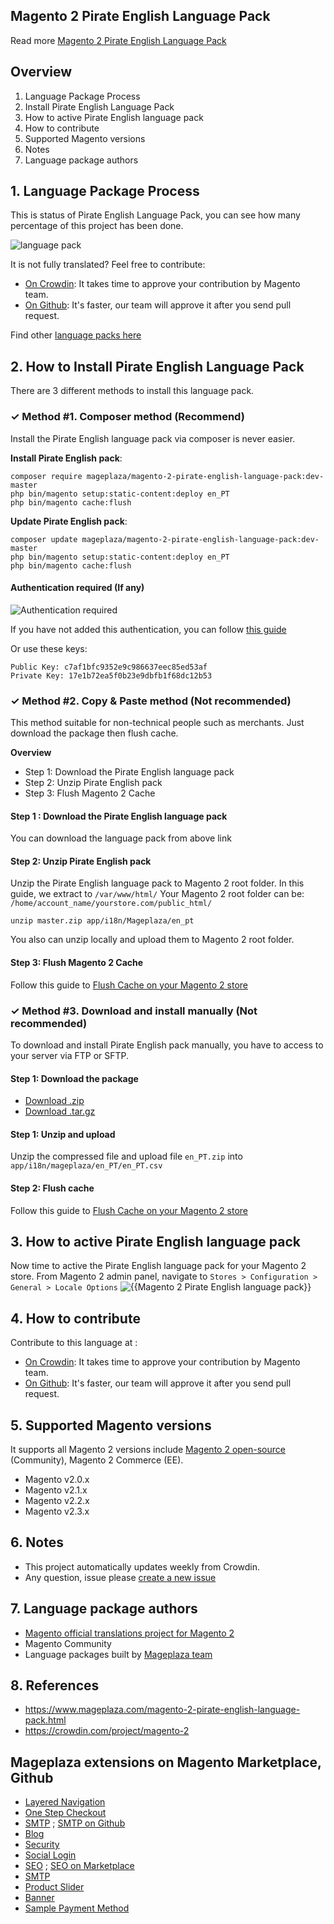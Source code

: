 ## Magento 2 Pirate English Language Pack



Read more [Magento 2 Pirate English Language Pack](https://www.mageplaza.com/magento-2-pirate-english-language-pack.html)


## Overview

1. Language Package Process
2. Install Pirate English Language Pack
3. How to active Pirate English language pack
4. How to contribute
5. Supported Magento versions
6. Notes
7. Language package authors

## 1. Language Package Process

This is status of Pirate English Language Pack, you can see how many percentage of this project has been done.

![language pack](http://progressed.io/bar/1?title=translated)

It is not fully translated? Feel free to contribute:
- [On Crowdin](https://crowdin.com/project/magento-2): It takes time to approve your contribution by Magento team.
- [On Github](https://github.com/mageplaza/magento-2-pirate-english-language-pack/blob/master/HOW-TO-CONTRIBUTE.md): It's faster, our team will approve it after you send pull request.


Find other [language packs here](https://www.mageplaza.com/kb/magento-2-language-pack/)

## 2. How to Install Pirate English Language Pack

There are 3 different methods to install this language pack.

### ✓ Method #1. Composer method (Recommend)
Install the Pirate English language pack via composer is never easier.

**Install Pirate English pack**:

```
composer require mageplaza/magento-2-pirate-english-language-pack:dev-master
php bin/magento setup:static-content:deploy en_PT
php bin/magento cache:flush

```


**Update  Pirate English pack**:

```
composer update mageplaza/magento-2-pirate-english-language-pack:dev-master
php bin/magento setup:static-content:deploy en_PT
php bin/magento cache:flush

```

#### Authentication required (If any)

![Authentication required](https://cdn.mageplaza.com/media/general/dmryiPk.png)

If you have not added this authentication, you can follow [this guide](http://devdocs.magento.com/guides/v2.0/install-gde/prereq/connect-auth.html)

Or use these keys:

```
Public Key: c7af1bfc9352e9c986637eec85ed53af
Private Key: 17e1b72ea5f0b23e9dbfb1f68dc12b53
```



### ✓ Method #2. Copy & Paste method (Not recommended)

This method suitable for non-technical people such as merchants. Just download the package then flush cache.

**Overview**

- Step 1: Download the Pirate English language pack
- Step 2: Unzip Pirate English pack
- Step 3: Flush Magento 2 Cache

#### Step 1 : Download the Pirate English language pack

You can download the language pack from above link

#### Step 2: Unzip Pirate English pack

Unzip the Pirate English language pack to Magento 2 root folder. In this guide, we extract to `/var/www/html/`
Your Magento 2 root folder can be: `/home/account_name/yourstore.com/public_html/`

```
unzip master.zip app/i18n/Mageplaza/en_pt
```

You also can unzip locally and upload them to Magento 2 root folder.

#### Step 3: Flush Magento 2 Cache

Follow this guide to [Flush Cache on your Magento 2 store](https://www.mageplaza.com/kb/how-flush-enable-disable-cache.html)


### ✓ Method #3. Download and install manually (Not recommended)

To download and install Pirate English pack manually, you have to access to your server via FTP or SFTP.

#### Step 1: Download the package

- [Download .zip](https://github.com/mageplaza/magento-2-pirate-english-language-pack/archive/master.zip)
- [Download .tar.gz](https://github.com/mageplaza/magento-2-pirate-english-language-pack/tarball/master)

#### Step 1: Unzip and upload

Unzip the compressed file and upload file `en_PT.zip` into `app/i18n/mageplaza/en_PT/en_PT.csv`

#### Step 2: Flush cache

Follow this guide to [Flush Cache on your Magento 2 store](https://www.mageplaza.com/kb/how-flush-enable-disable-cache.html)


## 3. How to active Pirate English language pack 

Now time to active the Pirate English language pack for your Magento 2 store. From Magento 2 admin panel, navigate to `Stores > Configuration > General > Locale Options`
![{{Magento 2 Pirate English language pack}}](https://cdn.mageplaza.com/media/general/aPSUA0l.png)


## 4. How to contribute

Contribute to this language at :
- [On Crowdin](https://crowdin.com/project/magento-2): It takes time to approve your contribution by Magento team.
- [On Github](https://github.com/mageplaza/magento-2-pirate-english-language-pack/blob/master/HOW-TO-CONTRIBUTE.md): It's faster, our team will approve it after you send pull request.


## 5. Supported Magento versions

It supports all Magento 2 versions include [Magento 2 open-source](https://www.mageplaza.com/download-magento/) (Community), Magento 2 Commerce (EE).


- Magento v2.0.x
- Magento v2.1.x
- Magento v2.2.x
- Magento v2.3.x



## 6. Notes 

- This project automatically updates weekly from Crowdin.
- Any question, issue please [create a new issue](https://github.com/mageplaza/magento-2-pirate-english-language-pack/issues/new)

## 7. Language package authors

- [Magento official translations project for Magento 2](https://crowdin.com/project/magento-2)
- Magento Community
- Language packages built by [Mageplaza team](https://www.mageplaza.com/)


## 8. References 

- https://www.mageplaza.com/magento-2-pirate-english-language-pack.html
- https://crowdin.com/project/magento-2



## Mageplaza extensions on Magento Marketplace, Github


- [Layered Navigation](https://marketplace.magento.com/mageplaza-layered-navigation-m2.html)
- [One Step Checkout](https://marketplace.magento.com/mageplaza-magento-2-one-step-checkout-extension.html)
- [SMTP](https://marketplace.magento.com/mageplaza-module-smtp.html) ; [SMTP on Github](https://github.com/mageplaza/magento-2-smtp)
- [Blog](https://github.com/mageplaza/magento-2-blog)
- [Security](https://marketplace.magento.com/mageplaza-module-security.html)
- [Social Login](https://github.com/mageplaza/magento-2-social-login)
- [SEO](https://github.com/mageplaza/magento-2-seo) ; [SEO on Marketplace](https://marketplace.magento.com/mageplaza-magento-2-seo-extension.html)
- [SMTP](https://github.com/mageplaza/magento-2-smtp)
- [Product Slider](https://github.com/mageplaza/magento-2-product-slider)
- [Banner](https://github.com/mageplaza/magento-2-banner-slider)
- [Sample Payment Method](https://github.com/mageplaza/magento-2-sample-payment-method)



